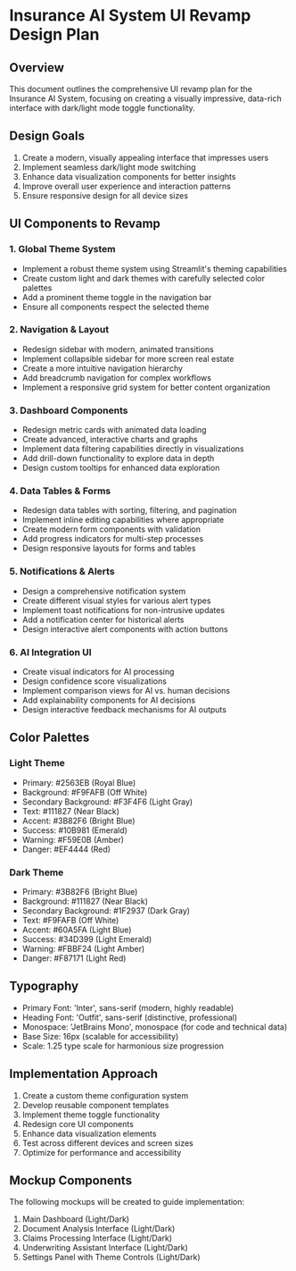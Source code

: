 # Insurance AI System UI Revamp Design Plan

## Overview
This document outlines the comprehensive UI revamp plan for the Insurance AI System, focusing on creating a visually impressive, data-rich interface with dark/light mode toggle functionality.

## Design Goals
1. Create a modern, visually appealing interface that impresses users
2. Implement seamless dark/light mode switching
3. Enhance data visualization components for better insights
4. Improve overall user experience and interaction patterns
5. Ensure responsive design for all device sizes

## UI Components to Revamp

### 1. Global Theme System
- Implement a robust theme system using Streamlit's theming capabilities
- Create custom light and dark themes with carefully selected color palettes
- Add a prominent theme toggle in the navigation bar
- Ensure all components respect the selected theme

### 2. Navigation & Layout
- Redesign sidebar with modern, animated transitions
- Implement collapsible sidebar for more screen real estate
- Create a more intuitive navigation hierarchy
- Add breadcrumb navigation for complex workflows
- Implement a responsive grid system for better content organization

### 3. Dashboard Components
- Redesign metric cards with animated data loading
- Create advanced, interactive charts and graphs
- Implement data filtering capabilities directly in visualizations
- Add drill-down functionality to explore data in depth
- Design custom tooltips for enhanced data exploration

### 4. Data Tables & Forms
- Redesign data tables with sorting, filtering, and pagination
- Implement inline editing capabilities where appropriate
- Create modern form components with validation
- Add progress indicators for multi-step processes
- Design responsive layouts for forms and tables

### 5. Notifications & Alerts
- Design a comprehensive notification system
- Create different visual styles for various alert types
- Implement toast notifications for non-intrusive updates
- Add a notification center for historical alerts
- Design interactive alert components with action buttons

### 6. AI Integration UI
- Create visual indicators for AI processing
- Design confidence score visualizations
- Implement comparison views for AI vs. human decisions
- Add explainability components for AI decisions
- Design interactive feedback mechanisms for AI outputs

## Color Palettes

### Light Theme
- Primary: #2563EB (Royal Blue)
- Background: #F9FAFB (Off White)
- Secondary Background: #F3F4F6 (Light Gray)
- Text: #111827 (Near Black)
- Accent: #3B82F6 (Bright Blue)
- Success: #10B981 (Emerald)
- Warning: #F59E0B (Amber)
- Danger: #EF4444 (Red)

### Dark Theme
- Primary: #3B82F6 (Bright Blue)
- Background: #111827 (Near Black)
- Secondary Background: #1F2937 (Dark Gray)
- Text: #F9FAFB (Off White)
- Accent: #60A5FA (Light Blue)
- Success: #34D399 (Light Emerald)
- Warning: #FBBF24 (Light Amber)
- Danger: #F87171 (Light Red)

## Typography
- Primary Font: 'Inter', sans-serif (modern, highly readable)
- Heading Font: 'Outfit', sans-serif (distinctive, professional)
- Monospace: 'JetBrains Mono', monospace (for code and technical data)
- Base Size: 16px (scalable for accessibility)
- Scale: 1.25 type scale for harmonious size progression

## Implementation Approach
1. Create a custom theme configuration system
2. Develop reusable component templates
3. Implement theme toggle functionality
4. Redesign core UI components
5. Enhance data visualization elements
6. Test across different devices and screen sizes
7. Optimize for performance and accessibility

## Mockup Components
The following mockups will be created to guide implementation:
1. Main Dashboard (Light/Dark)
2. Document Analysis Interface (Light/Dark)
3. Claims Processing Interface (Light/Dark)
4. Underwriting Assistant Interface (Light/Dark)
5. Settings Panel with Theme Controls (Light/Dark)
